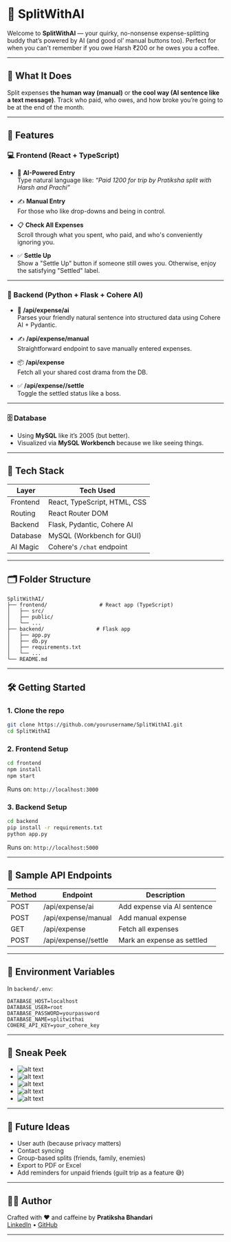 # 🧠 SplitWithAI

Welcome to **SplitWithAI** — your quirky, no-nonsense expense-splitting buddy that’s powered by AI (and good ol’ manual buttons too). Perfect for when you can't remember if you owe Harsh ₹200 or he owes you a coffee.

---

## 🚀 What It Does

Split expenses **the human way (manual)** or **the cool way (AI sentence like a text message)**. Track who paid, who owes, and how broke you’re going to be at the end of the month.

---

## 🎯 Features

### 💻 Frontend (React + TypeScript)

- 🤖 **AI-Powered Entry**  
  Type natural language like: _“Paid 1200 for trip by Pratiksha split with Harsh and Prachi”_

- ✍️ **Manual Entry**  
  For those who like drop-downs and being in control.

- 📋 **Check All Expenses**  
  Scroll through what you spent, who paid, and who's conveniently ignoring you.

- ✅ **Settle Up**  
  Show a "Settle Up" button if someone still owes you. Otherwise, enjoy the satisfying "Settled" label.

---

### 🧪 Backend (Python + Flask + Cohere AI)

- 🧠 **/api/expense/ai**  
  Parses your friendly natural sentence into structured data using Cohere AI + Pydantic.

- ✍️ **/api/expense/manual**  
  Straightforward endpoint to save manually entered expenses.

- 📦 **/api/expense**  
  Fetch all your shared cost drama from the DB.

- ✅ **/api/expense/<id>/settle**  
  Toggle the settled status like a boss.

---

### 🗄️ Database

- Using **MySQL** like it’s 2005 (but better).
- Visualized via **MySQL Workbench** because we like seeing things.

---

## 🧰 Tech Stack

| Layer     | Tech Used                        |
|-----------|----------------------------------|
| Frontend  | React, TypeScript, HTML, CSS     |
| Routing   | React Router DOM                 |
| Backend   | Flask, Pydantic, Cohere AI       |
| Database  | MySQL (Workbench for GUI)        |
| AI Magic  | Cohere's `/chat` endpoint        |

---

## 🗂️ Folder Structure

```
SplitWithAI/
├── frontend/                 # React app (TypeScript)
│   ├── src/
│   ├── public/
│   └── ...
├── backend/                 # Flask app
│   ├── app.py
│   ├── db.py
│   ├── requirements.txt
│   └── ...
└── README.md
```

---

## 🛠️ Getting Started

### 1. Clone the repo

```bash
git clone https://github.com/yourusername/SplitWithAI.git
cd SplitWithAI
```

### 2. Frontend Setup

```bash
cd frontend
npm install
npm start
```
Runs on: `http://localhost:3000`

### 3. Backend Setup

```bash
cd backend
pip install -r requirements.txt
python app.py
```
Runs on: `http://localhost:5000`

---

## 🧪 Sample API Endpoints

| Method | Endpoint                      | Description                        |
|--------|-------------------------------|------------------------------------|
| POST   | /api/expense/ai               | Add expense via AI sentence        |
| POST   | /api/expense/manual           | Add manual expense                 |
| GET    | /api/expense                  | Fetch all expenses                 |
| POST   | /api/expense/<id>/settle      | Mark an expense as settled         |

---

## 🔐 Environment Variables

In `backend/.env`:

```env
DATABASE_HOST=localhost
DATABASE_USER=root
DATABASE_PASSWORD=yourpassword
DATABASE_NAME=splitwithai
COHERE_API_KEY=your_cohere_key
```

---

## 📸 Sneak Peek

- ![alt text](./images/image.png)
- ![alt text](./images/image-1.png)
- ![alt text](./images/image-2.png)
- ![alt text](./images/image-3.png)
- ![alt text](./images/image-4.png)


---

## 🎯 Future Ideas

- User auth (because privacy matters)
- Contact syncing 
- Group-based splits (friends, family, enemies)
- Export to PDF or Excel
- Add reminders for unpaid friends (guilt trip as a feature 😅)

---

## 👩‍💻 Author

Crafted with ❤️ and caffeine by **Pratiksha Bhandari**  
[LinkedIn](https://www.linkedin.com/in/pratiksha-bhandari-042047194/) • [GitHub](https://github.com/pratiksha-learning/Splitwise-AI)

---